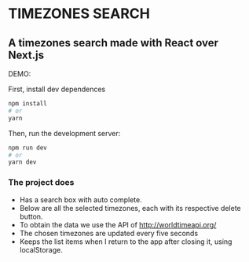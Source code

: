 # TIMEZONES SEARCH
## A timezones search made with React over Next.js

DEMO: 

First, install dev dependences

```bash
npm install
# or
yarn
```

Then, run the development server:

```bash
npm run dev
# or
yarn dev
```

### The project does
* Has a search box with auto complete. 
* Below are all the selected timezones, each with its respective delete button.
* To obtain the data we use the API of http://worldtimeapi.org/
* The chosen timezones are updated every five seconds
* Keeps the list items when I return to the app after closing it, using localStorage.


